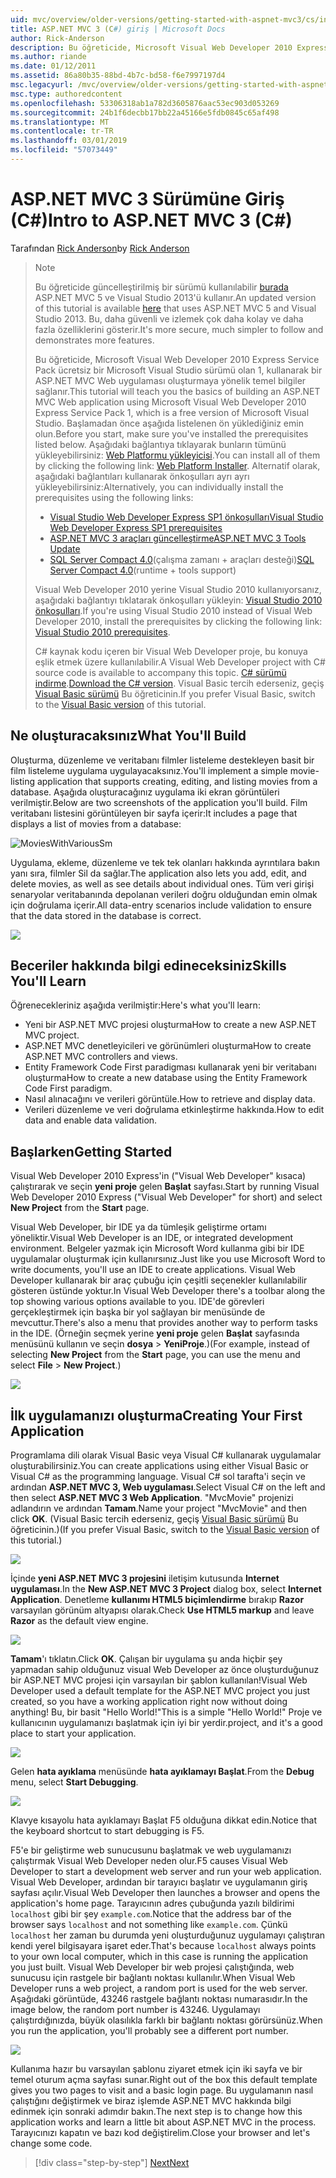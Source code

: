 ```yaml
---
uid: mvc/overview/older-versions/getting-started-with-aspnet-mvc3/cs/intro-to-aspnet-mvc-3
title: ASP.NET MVC 3 (C#) giriş | Microsoft Docs
author: Rick-Anderson
description: Bu öğreticide, Microsoft Visual Web Developer 2010 Express Service Pack, 1, kullanarak bir ASP.NET MVC Web uygulaması oluşturmaya yönelik temel bilgiler sağlanır...
ms.author: riande
ms.date: 01/12/2011
ms.assetid: 86a80b35-88bd-4b7c-bd58-f6e7997197d4
msc.legacyurl: /mvc/overview/older-versions/getting-started-with-aspnet-mvc3/cs/intro-to-aspnet-mvc-3
msc.type: authoredcontent
ms.openlocfilehash: 53306318ab1a782d3605876aac53ec903d053269
ms.sourcegitcommit: 24b1f6decbb17bb22a45166e5fdb0845c65af498
ms.translationtype: MT
ms.contentlocale: tr-TR
ms.lasthandoff: 03/01/2019
ms.locfileid: "57073449"
---
```

<a name="intro-to-aspnet-mvc-3-c"></a><span data-ttu-id="67ebf-103">ASP.NET MVC 3 Sürümüne Giriş (C#)</span><span class="sxs-lookup"><span data-stu-id="67ebf-103">Intro to ASP.NET MVC 3 (C#)</span></span>
====================
<span data-ttu-id="67ebf-104">Tarafından [Rick Anderson]((https://twitter.com/RickAndMSFT))</span><span class="sxs-lookup"><span data-stu-id="67ebf-104">by [Rick Anderson]((https://twitter.com/RickAndMSFT))</span></span>

> > [!NOTE]
> > <span data-ttu-id="67ebf-105">Bu öğreticide güncelleştirilmiş bir sürümü kullanılabilir [burada](../../../getting-started/introduction/getting-started.md) ASP.NET MVC 5 ve Visual Studio 2013'ü kullanır.</span><span class="sxs-lookup"><span data-stu-id="67ebf-105">An updated version of this tutorial is available [here](../../../getting-started/introduction/getting-started.md) that uses ASP.NET MVC 5 and Visual Studio 2013.</span></span> <span data-ttu-id="67ebf-106">Bu, daha güvenli ve izlemek çok daha kolay ve daha fazla özelliklerini gösterir.</span><span class="sxs-lookup"><span data-stu-id="67ebf-106">It's more secure, much simpler to follow and demonstrates more features.</span></span>
> 
> 
> <span data-ttu-id="67ebf-107">Bu öğreticide, Microsoft Visual Web Developer 2010 Express Service Pack ücretsiz bir Microsoft Visual Studio sürümü olan 1, kullanarak bir ASP.NET MVC Web uygulaması oluşturmaya yönelik temel bilgiler sağlanır.</span><span class="sxs-lookup"><span data-stu-id="67ebf-107">This tutorial will teach you the basics of building an ASP.NET MVC Web application using Microsoft Visual Web Developer 2010 Express Service Pack 1, which is a free version of Microsoft Visual Studio.</span></span> <span data-ttu-id="67ebf-108">Başlamadan önce aşağıda listelenen ön yüklediğiniz emin olun.</span><span class="sxs-lookup"><span data-stu-id="67ebf-108">Before you start, make sure you've installed the prerequisites listed below.</span></span> <span data-ttu-id="67ebf-109">Aşağıdaki bağlantıya tıklayarak bunların tümünü yükleyebilirsiniz: [Web Platformu yükleyicisi](https://www.microsoft.com/web/gallery/install.aspx?appid=VWD2010SP1Pack).</span><span class="sxs-lookup"><span data-stu-id="67ebf-109">You can install all of them by clicking the following link: [Web Platform Installer](https://www.microsoft.com/web/gallery/install.aspx?appid=VWD2010SP1Pack).</span></span> <span data-ttu-id="67ebf-110">Alternatif olarak, aşağıdaki bağlantıları kullanarak önkoşulları ayrı ayrı yükleyebilirsiniz:</span><span class="sxs-lookup"><span data-stu-id="67ebf-110">Alternatively, you can individually install the prerequisites using the following links:</span></span>
> 
> - [<span data-ttu-id="67ebf-111">Visual Studio Web Developer Express SP1 önkoşulları</span><span class="sxs-lookup"><span data-stu-id="67ebf-111">Visual Studio Web Developer Express SP1 prerequisites</span></span>](https://www.microsoft.com/web/gallery/install.aspx?appid=VWD2010SP1Pack)
> - [<span data-ttu-id="67ebf-112">ASP.NET MVC 3 araçları güncelleştirme</span><span class="sxs-lookup"><span data-stu-id="67ebf-112">ASP.NET MVC 3 Tools Update</span></span>](https://www.microsoft.com/web/gallery/install.aspx?appsxml=&amp;appid=MVC3)
> - <span data-ttu-id="67ebf-113">[SQL Server Compact 4.0](https://www.microsoft.com/web/gallery/install.aspx?appid=SQLCE;SQLCEVSTools_4_0)(çalışma zamanı + araçları desteği)</span><span class="sxs-lookup"><span data-stu-id="67ebf-113">[SQL Server Compact 4.0](https://www.microsoft.com/web/gallery/install.aspx?appid=SQLCE;SQLCEVSTools_4_0)(runtime + tools support)</span></span>
> 
> <span data-ttu-id="67ebf-114">Visual Web Developer 2010 yerine Visual Studio 2010 kullanıyorsanız, aşağıdaki bağlantıyı tıklatarak önkoşulları yükleyin: [Visual Studio 2010 önkoşulları](https://www.microsoft.com/web/gallery/install.aspx?appsxml=&amp;appid=VS2010SP1Pack).</span><span class="sxs-lookup"><span data-stu-id="67ebf-114">If you're using Visual Studio 2010 instead of Visual Web Developer 2010, install the prerequisites by clicking the following link: [Visual Studio 2010 prerequisites](https://www.microsoft.com/web/gallery/install.aspx?appsxml=&amp;appid=VS2010SP1Pack).</span></span>
> 
> <span data-ttu-id="67ebf-115">C# kaynak kodu içeren bir Visual Web Developer proje, bu konuya eşlik etmek üzere kullanılabilir.</span><span class="sxs-lookup"><span data-stu-id="67ebf-115">A Visual Web Developer project with C# source code is available to accompany this topic.</span></span> <span data-ttu-id="67ebf-116">[C# sürümü indirme](https://code.msdn.microsoft.com/Introduction-to-MVC-3-10d1b098).</span><span class="sxs-lookup"><span data-stu-id="67ebf-116">[Download the C# version](https://code.msdn.microsoft.com/Introduction-to-MVC-3-10d1b098).</span></span> <span data-ttu-id="67ebf-117">Visual Basic tercih ederseniz, geçiş [Visual Basic sürümü](../vb/intro-to-aspnet-mvc-3.md) Bu öğreticinin.</span><span class="sxs-lookup"><span data-stu-id="67ebf-117">If you prefer Visual Basic, switch to the [Visual Basic version](../vb/intro-to-aspnet-mvc-3.md) of this tutorial.</span></span>


## <a name="what-youll-build"></a><span data-ttu-id="67ebf-118">Ne oluşturacaksınız</span><span class="sxs-lookup"><span data-stu-id="67ebf-118">What You'll Build</span></span>

<span data-ttu-id="67ebf-119">Oluşturma, düzenleme ve veritabanı filmler listeleme destekleyen basit bir film listeleme uygulama uygulayacaksınız.</span><span class="sxs-lookup"><span data-stu-id="67ebf-119">You'll implement a simple movie-listing application that supports creating, editing, and listing movies from a database.</span></span> <span data-ttu-id="67ebf-120">Aşağıda oluşturacağınız uygulama iki ekran görüntüleri verilmiştir.</span><span class="sxs-lookup"><span data-stu-id="67ebf-120">Below are two screenshots of the application you'll build.</span></span> <span data-ttu-id="67ebf-121">Film veritabanı listesini görüntüleyen bir sayfa içerir:</span><span class="sxs-lookup"><span data-stu-id="67ebf-121">It includes a page that displays a list of movies from a database:</span></span>

![MoviesWithVariousSm](intro-to-aspnet-mvc-3/_static/image1.png)

<span data-ttu-id="67ebf-123">Uygulama, ekleme, düzenleme ve tek tek olanları hakkında ayrıntılara bakın yanı sıra, filmler Sil da sağlar.</span><span class="sxs-lookup"><span data-stu-id="67ebf-123">The application also lets you add, edit, and delete movies, as well as see details about individual ones.</span></span> <span data-ttu-id="67ebf-124">Tüm veri girişi senaryolar veritabanında depolanan verileri doğru olduğundan emin olmak için doğrulama içerir.</span><span class="sxs-lookup"><span data-stu-id="67ebf-124">All data-entry scenarios include validation to ensure that the data stored in the database is correct.</span></span>

![](intro-to-aspnet-mvc-3/_static/image2.png)

## <a name="skills-youll-learn"></a><span data-ttu-id="67ebf-125">Beceriler hakkında bilgi edineceksiniz</span><span class="sxs-lookup"><span data-stu-id="67ebf-125">Skills You'll Learn</span></span>

<span data-ttu-id="67ebf-126">Öğrenecekleriniz aşağıda verilmiştir:</span><span class="sxs-lookup"><span data-stu-id="67ebf-126">Here's what you'll learn:</span></span>

- <span data-ttu-id="67ebf-127">Yeni bir ASP.NET MVC projesi oluşturma</span><span class="sxs-lookup"><span data-stu-id="67ebf-127">How to create a new ASP.NET MVC project.</span></span>
- <span data-ttu-id="67ebf-128">ASP.NET MVC denetleyicileri ve görünümleri oluşturma</span><span class="sxs-lookup"><span data-stu-id="67ebf-128">How to create ASP.NET MVC controllers and views.</span></span>
- <span data-ttu-id="67ebf-129">Entity Framework Code First paradigması kullanarak yeni bir veritabanı oluşturma</span><span class="sxs-lookup"><span data-stu-id="67ebf-129">How to create a new database using the Entity Framework Code First paradigm.</span></span>
- <span data-ttu-id="67ebf-130">Nasıl alınacağını ve verileri görüntüle.</span><span class="sxs-lookup"><span data-stu-id="67ebf-130">How to retrieve and display data.</span></span>
- <span data-ttu-id="67ebf-131">Verileri düzenleme ve veri doğrulama etkinleştirme hakkında.</span><span class="sxs-lookup"><span data-stu-id="67ebf-131">How to edit data and enable data validation.</span></span>

## <a name="getting-started"></a><span data-ttu-id="67ebf-132">Başlarken</span><span class="sxs-lookup"><span data-stu-id="67ebf-132">Getting Started</span></span>

<span data-ttu-id="67ebf-133">Visual Web Developer 2010 Express'in ("Visual Web Developer" kısaca) çalıştırarak ve seçin **yeni proje** gelen **Başlat** sayfası.</span><span class="sxs-lookup"><span data-stu-id="67ebf-133">Start by running Visual Web Developer 2010 Express ("Visual Web Developer" for short) and select **New Project** from the **Start** page.</span></span>

<span data-ttu-id="67ebf-134">Visual Web Developer, bir IDE ya da tümleşik geliştirme ortamı yöneliktir.</span><span class="sxs-lookup"><span data-stu-id="67ebf-134">Visual Web Developer is an IDE, or integrated development environment.</span></span> <span data-ttu-id="67ebf-135">Belgeler yazmak için Microsoft Word kullanma gibi bir IDE uygulamalar oluşturmak için kullanırsınız.</span><span class="sxs-lookup"><span data-stu-id="67ebf-135">Just like you use Microsoft Word to write documents, you'll use an IDE to create applications.</span></span> <span data-ttu-id="67ebf-136">Visual Web Developer kullanarak bir araç çubuğu için çeşitli seçenekler kullanılabilir gösteren üstünde yoktur.</span><span class="sxs-lookup"><span data-stu-id="67ebf-136">In Visual Web Developer there's a toolbar along the top showing various options available to you.</span></span> <span data-ttu-id="67ebf-137">IDE'de görevleri gerçekleştirmek için başka bir yol sağlayan bir menüsünde de mevcuttur.</span><span class="sxs-lookup"><span data-stu-id="67ebf-137">There's also a menu that provides another way to perform tasks in the IDE.</span></span> <span data-ttu-id="67ebf-138">(Örneğin seçmek yerine **yeni proje** gelen **Başlat** sayfasında menüsünü kullanın ve seçin **dosya** &gt; **YeniProje**.)</span><span class="sxs-lookup"><span data-stu-id="67ebf-138">(For example, instead of selecting **New Project** from the **Start** page, you can use the menu and select **File** &gt; **New Project**.)</span></span>

[![](intro-to-aspnet-mvc-3/_static/image4.png)](intro-to-aspnet-mvc-3/_static/image3.png)

## <a name="creating-your-first-application"></a><span data-ttu-id="67ebf-139">İlk uygulamanızı oluşturma</span><span class="sxs-lookup"><span data-stu-id="67ebf-139">Creating Your First Application</span></span>

<span data-ttu-id="67ebf-140">Programlama dili olarak Visual Basic veya Visual C# kullanarak uygulamalar oluşturabilirsiniz.</span><span class="sxs-lookup"><span data-stu-id="67ebf-140">You can create applications using either Visual Basic or Visual C# as the programming language.</span></span> <span data-ttu-id="67ebf-141">Visual C# sol tarafta'i seçin ve ardından **ASP.NET MVC 3, Web uygulaması**.</span><span class="sxs-lookup"><span data-stu-id="67ebf-141">Select Visual C# on the left and then select **ASP.NET MVC 3 Web Application**.</span></span> <span data-ttu-id="67ebf-142">"MvcMovie" projenizi adlandırın ve ardından **Tamam**.</span><span class="sxs-lookup"><span data-stu-id="67ebf-142">Name your project "MvcMovie" and then click **OK**.</span></span> <span data-ttu-id="67ebf-143">(Visual Basic tercih ederseniz, geçiş [Visual Basic sürümü](../vb/intro-to-aspnet-mvc-3.md) Bu öğreticinin.)</span><span class="sxs-lookup"><span data-stu-id="67ebf-143">(If you prefer Visual Basic, switch to the [Visual Basic version](../vb/intro-to-aspnet-mvc-3.md) of this tutorial.)</span></span>

![](intro-to-aspnet-mvc-3/_static/image5.png)

<span data-ttu-id="67ebf-144">İçinde **yeni ASP.NET MVC 3 projesini** iletişim kutusunda **Internet uygulaması**.</span><span class="sxs-lookup"><span data-stu-id="67ebf-144">In the **New ASP.NET MVC 3 Project** dialog box, select **Internet Application**.</span></span> <span data-ttu-id="67ebf-145">Denetleme **kullanımı HTML5 biçimlendirme** bırakıp **Razor** varsayılan görünüm altyapısı olarak.</span><span class="sxs-lookup"><span data-stu-id="67ebf-145">Check **Use HTML5 markup** and leave **Razor** as the default view engine.</span></span>

![](intro-to-aspnet-mvc-3/_static/image6.png)

<span data-ttu-id="67ebf-146">**Tamam**'ı tıklatın.</span><span class="sxs-lookup"><span data-stu-id="67ebf-146">Click **OK**.</span></span> <span data-ttu-id="67ebf-147">Çalışan bir uygulama şu anda hiçbir şey yapmadan sahip olduğunuz visual Web Developer az önce oluşturduğunuz bir ASP.NET MVC projesi için varsayılan bir şablon kullanılan!</span><span class="sxs-lookup"><span data-stu-id="67ebf-147">Visual Web Developer used a default template for the ASP.NET MVC project you just created, so you have a working application right now without doing anything!</span></span> <span data-ttu-id="67ebf-148">Bu, bir basit "Hello World!"</span><span class="sxs-lookup"><span data-stu-id="67ebf-148">This is a simple "Hello World!"</span></span> <span data-ttu-id="67ebf-149">Proje ve kullanıcının uygulamanızı başlatmak için iyi bir yerdir.</span><span class="sxs-lookup"><span data-stu-id="67ebf-149">project, and it's a good place to start your application.</span></span>

[![](intro-to-aspnet-mvc-3/_static/image8.png)](intro-to-aspnet-mvc-3/_static/image7.png)

<span data-ttu-id="67ebf-150">Gelen **hata ayıklama** menüsünde **hata ayıklamayı Başlat**.</span><span class="sxs-lookup"><span data-stu-id="67ebf-150">From the **Debug** menu, select **Start Debugging**.</span></span>

![](intro-to-aspnet-mvc-3/_static/image9.png)

<span data-ttu-id="67ebf-151">Klavye kısayolu hata ayıklamayı Başlat F5 olduğuna dikkat edin.</span><span class="sxs-lookup"><span data-stu-id="67ebf-151">Notice that the keyboard shortcut to start debugging is F5.</span></span>

<span data-ttu-id="67ebf-152">F5'e bir geliştirme web sunucusunu başlatmak ve web uygulamanızı çalıştırmak Visual Web Developer neden olur.</span><span class="sxs-lookup"><span data-stu-id="67ebf-152">F5 causes Visual Web Developer to start a development web server and run your web application.</span></span> <span data-ttu-id="67ebf-153">Visual Web Developer, ardından bir tarayıcı başlatır ve uygulamanın giriş sayfası açılır.</span><span class="sxs-lookup"><span data-stu-id="67ebf-153">Visual Web Developer then launches a browser and opens the application's home page.</span></span> <span data-ttu-id="67ebf-154">Tarayıcının adres çubuğunda yazılı bildirimi `localhost` gibi bir şey `example.com`.</span><span class="sxs-lookup"><span data-stu-id="67ebf-154">Notice that the address bar of the browser says `localhost` and not something like `example.com`.</span></span> <span data-ttu-id="67ebf-155">Çünkü `localhost` her zaman bu durumda yeni oluşturduğunuz uygulamayı çalıştıran kendi yerel bilgisayara işaret eder.</span><span class="sxs-lookup"><span data-stu-id="67ebf-155">That's because `localhost` always points to your own local computer, which in this case is running the application you just built.</span></span> <span data-ttu-id="67ebf-156">Visual Web Developer bir web projesi çalıştığında, web sunucusu için rastgele bir bağlantı noktası kullanılır.</span><span class="sxs-lookup"><span data-stu-id="67ebf-156">When Visual Web Developer runs a web project, a random port is used for the web server.</span></span> <span data-ttu-id="67ebf-157">Aşağıdaki görüntüde, 43246 rastgele bağlantı noktası numarasıdır.</span><span class="sxs-lookup"><span data-stu-id="67ebf-157">In the image below, the random port number is 43246.</span></span> <span data-ttu-id="67ebf-158">Uygulamayı çalıştırdığınızda, büyük olasılıkla farklı bir bağlantı noktası görürsünüz.</span><span class="sxs-lookup"><span data-stu-id="67ebf-158">When you run the application, you'll probably see a different port number.</span></span>

![](intro-to-aspnet-mvc-3/_static/image10.png)

<span data-ttu-id="67ebf-159">Kullanıma hazır bu varsayılan şablonu ziyaret etmek için iki sayfa ve bir temel oturum açma sayfası sunar.</span><span class="sxs-lookup"><span data-stu-id="67ebf-159">Right out of the box this default template gives you two pages to visit and a basic login page.</span></span> <span data-ttu-id="67ebf-160">Bu uygulamanın nasıl çalıştığını değiştirmek ve biraz işlemde ASP.NET MVC hakkında bilgi edinmek için sonraki adımdır bakın.</span><span class="sxs-lookup"><span data-stu-id="67ebf-160">The next step is to change how this application works and learn a little bit about ASP.NET MVC in the process.</span></span> <span data-ttu-id="67ebf-161">Tarayıcınızı kapatın ve bazı kod değiştirelim.</span><span class="sxs-lookup"><span data-stu-id="67ebf-161">Close your browser and let's change some code.</span></span>

> [!div class="step-by-step"]
> [<span data-ttu-id="67ebf-162">Next</span><span class="sxs-lookup"><span data-stu-id="67ebf-162">Next</span></span>](adding-a-controller.md)
